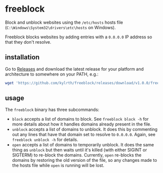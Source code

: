 # freeblock

Block and unblock websites using the `/etc/hosts` hosts file (`C:\Windows\System32\drivers\etc\hosts` on Windows).

Freeblock blocks websites by adding entries with a `0.0.0.0` IP address so that they don't resolve.

## installation

Go to [Releases](https://github.com/kylrth/freeblock/releases) and download the latest release for your platform and architecture to somewhere on your PATH, e.g.:

```sh
wget 'https://github.com/kylrth/freeblock/releases/download/v1.0.0/freeblock-linux-amd64' -O - | sudo tee /usr/bin/freeblock > /dev/null
```

## usage

The `freeblock` binary has three subcommands:

- `block` accepts a list of domains to block. See `freeblock block -h` for more details about how it handles domains already present in the file.
- `unblock` accepts a list of domains to unblock. It does this by commenting out any lines that have that domain set to resolve to `0.0.0.0`. Again, see `freeblock unblock -h` for details.
- `open` accepts a list of domains to temporarily unblock. It does the same thing as `unblock` but then waits until it's killed (with either SIGINT or SIGTERM) to re-block the domains. Currently, `open` re-blocks the domains by restoring the old version of the file, so any changes made to the hosts file while `open` is running will be lost.
